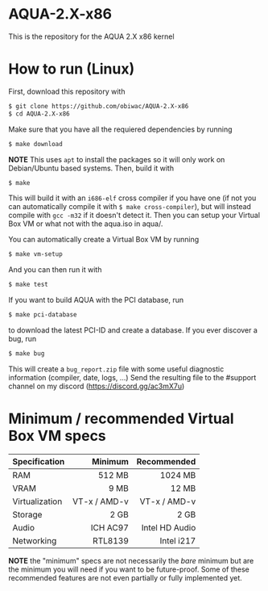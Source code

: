 
# AQUA-2.X-x86
This is the repository for the AQUA 2.X x86 kernel

# How to run (Linux)
First, download this repository with

```bash
$ git clone https://github.com/obiwac/AQUA-2.X-x86
$ cd AQUA-2.X-x86
```

Make sure that you have all the requiered dependencies by running

```bash
$ make download
```

**NOTE** This uses `apt` to install the packages so it will only work on Debian/Ubuntu based systems.
Then, build it with

```bash
$ make
```

This will build it with an `i686-elf` cross compiler if you have one (if not you can automatically compile it with `$ make cross-compiler`), but will instead compile with `gcc -m32` if it doesn't detect it.
Then you can setup your Virtual Box VM or what not with the aqua.iso in aqua/.

You can automatically create a Virtual Box VM by running

```bash
$ make vm-setup
```

And you can then run it with

```bash
$ make test
```

If you want to build AQUA with the PCI database, run

```bash
$ make pci-database
```

to download the latest PCI-ID and create a database.
If you ever discover a bug, run

```bash
$ make bug
```

This will create a `bug_report.zip` file with some useful diagnostic information (compiler, date, logs, ...) Send the resulting file to the #support channel on my discord (https://discord.gg/ac3mX7u)

# Minimum / recommended Virtual Box VM specs

| Specification  | Minimum       | Recommended    |
| -------------- | -------------:| --------------:|
| RAM            | 512 MB        | 1024 MB        |
| VRAM           | 9 MB          | 12 MB          |
| Virtualization | VT-x / AMD-v  | VT-x / AMD-v   |
| Storage        | 2 GB          | 2 GB           |
| Audio          | ICH AC97      | Intel HD Audio |
| Networking     | RTL8139       | Intel i217     |

**NOTE** the "minimum" specs are not necessarily the *bare* minimum but are the minimum you will need if you want to be future-proof.
Some of these recommended features are not even partially or fully implemented yet.
